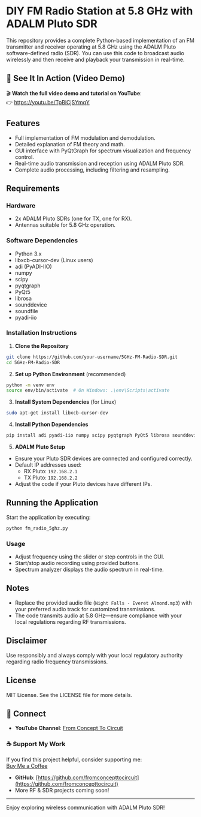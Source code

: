 # DIY FM Radio Station at 5.8 GHz with ADALM Pluto SDR

This repository provides a complete Python-based implementation of an FM transmitter and receiver operating at 5.8 GHz using the ADALM Pluto software-defined radio (SDR). You can use this code to broadcast audio wirelessly and then receive and playback your transmission in real-time.


## 📡 See It In Action (Video Demo)

🎬 **Watch the full video demo and tutorial on YouTube**:  
👉 https://youtu.be/TpBiCjSYmqY


## Features

- Full implementation of FM modulation and demodulation.
- Detailed explanation of FM theory and math.
- GUI interface with PyQtGraph for spectrum visualization and frequency control.
- Real-time audio transmission and reception using ADALM Pluto SDR.
- Complete audio processing, including filtering and resampling.

## Requirements

### Hardware

- 2x ADALM Pluto SDRs (one for TX, one for RX).
- Antennas suitable for 5.8 GHz operation.

### Software Dependencies

- Python 3.x
- libxcb-cursor-dev (Linux users)
- adi (PyADI-IIO)
- numpy
- scipy
- pyqtgraph
- PyQt5
- librosa
- sounddevice
- soundfile
- pyadi-iio

### Installation Instructions

1. **Clone the Repository**
```bash
git clone https://github.com/your-username/5GHz-FM-Radio-SDR.git
cd 5GHz-FM-Radio-SDR
```

2. **Set up Python Environment** (recommended)
```bash
python -m venv env
source env/bin/activate  # On Windows: .\env\Scripts\activate
```

3. **Install System Dependencies** (for Linux)
```bash
sudo apt-get install libxcb-cursor-dev
```

4. **Install Python Dependencies**
```bash
pip install adi pyadi-iio numpy scipy pyqtgraph PyQt5 librosa sounddevice soundfile
```

5. **ADALM Pluto Setup**
- Ensure your Pluto SDR devices are connected and configured correctly.
- Default IP addresses used:
  - RX Pluto: `192.168.2.1`
  - TX Pluto: `192.168.2.2`
- Adjust the code if your Pluto devices have different IPs.

## Running the Application

Start the application by executing:
```bash
python fm_radio_5ghz.py
```

### Usage
- Adjust frequency using the slider or step controls in the GUI.
- Start/stop audio recording using provided buttons.
- Spectrum analyzer displays the audio spectrum in real-time.

## Notes
- Replace the provided audio file (`Night Falls - Everet Almond.mp3`) with your preferred audio track for customized transmissions.
- The code transmits audio at 5.8 GHz—ensure compliance with your local regulations regarding RF transmissions.

## Disclaimer
Use responsibly and always comply with your local regulatory authority regarding radio frequency transmissions.

## License

MIT License. See the LICENSE file for more details.

## 🔗 Connect

- **YouTube Channel**: [From Concept To Circuit](https://www.youtube.com/@fromconcepttocircuit)

### ☕ Support My Work  
If you find this project helpful, consider supporting me:  
[Buy Me a Coffee](https://buymeacoffee.com/concepttoco)
- **GitHub**: [https://github.com/fromconcepttocircuit](https://github.com/fromconcepttocircuit)
- More RF & SDR projects coming soon!

---

Enjoy exploring wireless communication with ADALM Pluto SDR!
